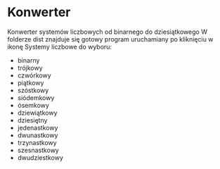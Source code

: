 # Konwerter
Konwerter systemów liczbowych od binarnego do dziesiątkowego
W folderze dist znajduje się gotowy program uruchamiany po kliknięciu w ikonę
Systemy liczbowe do wyboru:
- binarny
- trójkowy
- czwórkowy
- piątkowy
- szóstkowy
- siódemkowy
- ósemkowy
- dziewiątkowy
- dziesiętny
- jedenastkowy
- dwunastkowy
- trzynastkowy
- szesnastkowy
- dwudziestkowy
